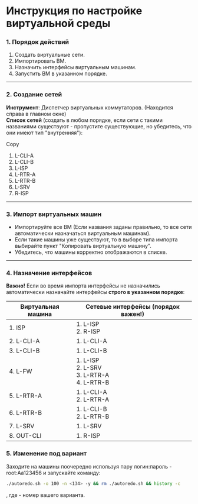 # **Инструкция по настройке виртуальной среды**

### **1. Порядок действий**

1. Создать виртуальные сети.
2. Импортировать ВМ.
3. Назначить интерфейсы виртуальным машинам.
4. Запустить ВМ в указанном порядке.

---

### **2. Создание сетей**

**Инструмент**: Диспетчер виртуальных коммутаторов. (Находится справа в главном окне)  
**Список сетей** (создать в любом порядке, если сети с такими названиями существуют - пропустите существующие, но убедитесь, что они имеют тип "внутренняя"):

Copy

1. L-CLI-A
2. L-CLI-B
3. L-ISP
4. L-RTR-A
5. L-RTR-B
6. L-SRV
7. R-ISP

---

### **3. Импорт виртуальных машин**

- Импортируйте все ВМ (Если названия заданы правильно, то все сети автоматически назначаться виртуальным машинам).
- Если такие машины уже существуют, то в выборе типа импорта выбирайте пункт "Копировать виртуальную машину".
- Убедитесь, что машины корректно отображаются в списке.


---

### **4. Назначение интерфейсов**

**Важно!** Если во время импорта интерфейсы не назначились автоматически назначайте интерфейсы **строго в указанном порядке**:

|**Виртуальная машина** |**Сетевые интерфейсы** (порядок важен!)                |
|-----------------------|-------------------------------------------------------|
|1. ISP                 |1. L-ISP  <br>2. R-ISP                                 |
|2. L-CLI-A             |1. L-CLI-A                                             |
|3. L-CLI-B             |1. L-CLI-B                                             |
|4. L-FW                |1. L-ISP  <br>2. L-SRV  <br>3. L-RTR-A  <br>4. L-RTR-B |
|5. L-RTR-A             |1. L-CLI-A  <br>2. L-RTR-A                             |
|6. L-RTR-B             |1. L-CLI-B  <br>2. L-RTR-B                             |
|7. L-SRV               |1. L-SRV                                               |
|8. OUT-CLI             |1. R-ISP                                               |

### **5. Изменение под вариант**

Заходите на машины поочередно используя пару логин:пароль - root:Aa123456 и запускайте команду:

```sh
./autoredo.sh -o 100 -n <134> -y && rm ./autoredo.sh && history -c
```

, где <YOUR-VARIANT-HERE> - номер вашего варианта.
